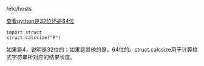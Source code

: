/etc/hosts

[查看python是32位还是64位](http://blog.csdn.net/liuguobo/article/details/19118277)

	import struct
	struct.calcsize("P")

如果是4，说明是32位的；如果是其他的是，64位的。struct.calcsize用于计算格式字符串所对应的结果长度。